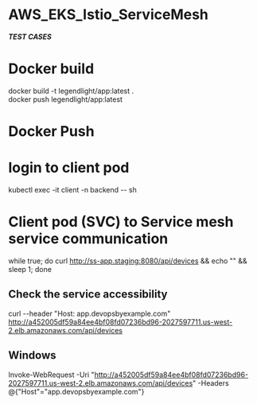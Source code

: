 # AWS_EKS_Istio_ServiceMesh
***TEST CASES***
# Docker build
docker build -t legendlight/app:latest .  
docker push legendlight/app:latest 

# Docker Push

# login to client pod 
kubectl exec -it client -n backend  -- sh  

# Client pod (SVC) to Service mesh service communication
while true; do curl http://ss-app.staging:8080/api/devices && echo "" && sleep 1; done

## Check the service accessibility
curl --header "Host: app.devopsbyexample.com" http://a452005df59a84ee4bf08fd07236bd96-2027597711.us-west-2.elb.amazonaws.com/api/devices 

## Windows 
Invoke-WebRequest -Uri "http://a452005df59a84ee4bf08fd07236bd96-2027597711.us-west-2.elb.amazonaws.com/api/devices" -Headers @{"Host"="app.devopsbyexample.com"}